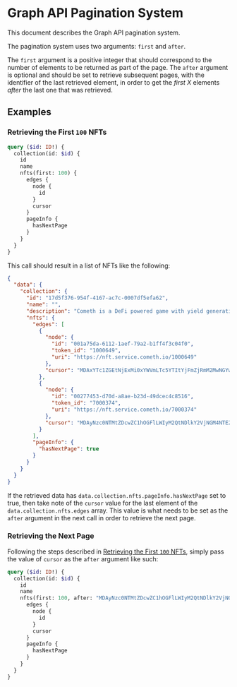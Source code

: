 # Graph API Pagination System

This document describes the Graph API pagination system.

The pagination system uses two arguments: `first` and `after`.

The `first` argument is a positive integer that should correspond to the number of elements to be returned as part of the page.
The `after` argument is optional and should be set to retrieve subsequent pages, with the identifier of the last retrieved element, in order to get the _first X_ elements _after_ the last one that was retrieved.

## Examples

### Retrieving the First `100` NFTs

```graphql
query ($id: ID!) {
  collection(id: $id) {
    id
    name
    nfts(first: 100) {
      edges {
        node {
          id
        }
        cursor
      }
      pageInfo {
        hasNextPage
      }
    }
  }
}
```

This call should result in a list of NFTs like the following:

```json
{
  "data": {
    "collection": {
      "id": "17d5f376-954f-4167-ac7c-0007df5efa62",
      "name": "",
      "description": "Cometh is a DeFi powered game with yield generating NFT. Get spaceships, explore the galaxy and earn tokens.",
      "nfts": {
        "edges": [
          {
            "node": {
              "id": "001a75da-6112-1aef-79a2-b1ff4f3c04f0",
              "token_id": "1000649",
              "uri": "https://nft.service.cometh.io/1000649"
            },
            "cursor": "MDAxYTc1ZGEtNjExMi0xYWVmLTc5YTItYjFmZjRmM2MwNGYw"
          },
          {
            "node": {
              "id": "00277453-d70d-a8ae-b23d-49dcec4c8516",
              "token_id": "7000374",
              "uri": "https://nft.service.cometh.io/7000374"
            },
            "cursor": "MDAyNzc0NTMtZDcwZC1hOGFlLWIyM2QtNDlkY2VjNGM4NTE2"
          }
        ],
        "pageInfo": {
          "hasNextPage": true
        }
      }
    }
  }
}
```

If the retrieved data has `data.collection.nfts.pageInfo.hasNextPage` set to true, then  take note of the `cursor` value for the last element of the `data.collection.nfts.edges` array.
This value is what needs to be set as the `after` argument in the next call in order to retrieve the next page.

### Retrieving the Next Page

Following the steps described in [Retrieving the First `100` NFTs](#retrieving-the-first-100-nfts), simply pass the value of `cursor` as the `after` argument like such:

```graphql
query ($id: ID!) {
  collection(id: $id) {
    id
    name
    nfts(first: 100, after: "MDAyNzc0NTMtZDcwZC1hOGFlLWIyM2QtNDlkY2VjNGM4NTE2") {
      edges {
        node {
          id
        }
        cursor
      }
      pageInfo {
        hasNextPage
      }
    }
  }
}
```

